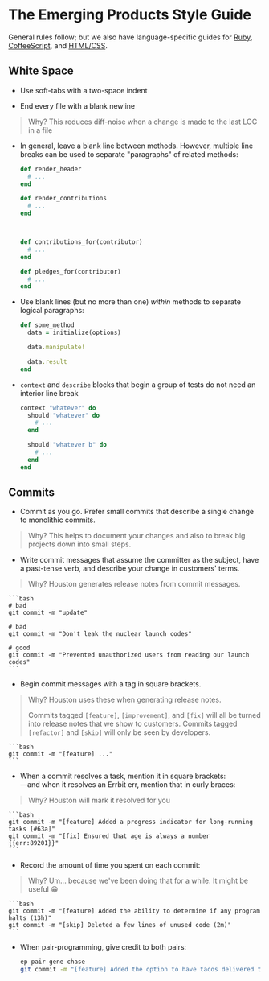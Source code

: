 # The Emerging Products Style Guide

General rules follow; but we also have language-specific guides for [Ruby](/lang/Ruby.md), [CoffeeScript](/lang/CoffeeScript.md), and [HTML/CSS](/lang/CSS.md).


## White Space

 - Use soft-tabs with a two-space indent
 
 - End every file with a blank newline
 > Why? This reduces diff-noise when a change is made to the last LOC in a file

 - In general, leave a blank line between methods. However, multiple line breaks can be used to separate "paragraphs" of related methods:

    ```ruby
    def render_header
      # ...
    end
   
    def render_contributions
      # ...
    end
   
   
   
    def contributions_for(contributor)
      # ...
    end
   
    def pledges_for(contributor)
      # ...
    end
    ```

 - Use blank lines (but no more than one) _within_ methods to separate logical paragraphs:

    ```ruby
    def some_method
      data = initialize(options)
    
      data.manipulate!
    
      data.result
    end
    ```

 - `context` and `describe` blocks that begin a group of tests do not need an interior line break

    ```ruby
    context "whatever" do
      should "whatever" do
        # ...
      end
   
      should "whatever b" do
        # ...
      end
    end
    ```

## Commits

 - Commit as you go. Prefer small commits that describe a single change to monolithic commits.
 > Why? This helps to document your changes and also to break big projects down into small steps.

 - Write commit messages that assume the committer as the subject, have a past-tense verb, and describe your change in customers' terms.
 > Why? Houston generates release notes from commit messages.

    ```bash
    # bad
    git commit -m "update"
   
    # bad
    git commit -m "Don't leak the nuclear launch codes"
   
    # good
    git commit -m "Prevented unauthorized users from reading our launch codes"
    ```

 - Begin commit messages with a tag in square brackets.
 > Why? Houston uses these when generating release notes.
 >
 > Commits tagged `[feature]`, `[improvement]`, and `[fix]` will all be turned into
 > release notes that we show to customers. Commits tagged `[refactor]` and `[skip]`
 > will only be seen by developers.
 
    ```bash
    git commit -m "[feature] ..."
    ```

 - When a commit resolves a task, mention it in square brackets:<br/>
   —and when it resolves an Errbit err, mention that in curly braces:
 > Why? Houston will mark it resolved for you

    ```bash
    git commit -m "[feature] Added a progress indicator for long-running tasks [#63a]"
    git commit -m "[fix] Ensured that age is always a number {{err:89201}}"
    ```

 - Record the amount of time you spent on each commit:
 > Why? Um... because we've been doing that for a while. It might be useful :grin:

    ```bash
    git commit -m "[feature] Added the ability to determine if any program halts (13h)"
    git commit -m "[skip] Deleted a few lines of unused code (2m)"
    ```

 - When pair-programming, give credit to both pairs:

    ```bash
    ep pair gene chase
    git commit -m "[feature] Added the option to have tacos delivered to your door (4h)"
    ```
